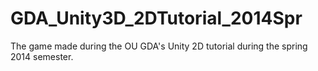 GDA_Unity3D_2DTutorial_2014Spr
==============================

The game made during the OU GDA's Unity 2D tutorial during the spring 2014 semester.
